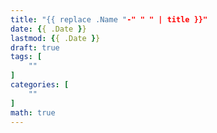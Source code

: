 ```yaml
---
title: "{{ replace .Name "-" " " | title }}"
date: {{ .Date }}
lastmod: {{ .Date }}
draft: true
tags: [
    ""
]
categories: [
    ""
]
math: true
---
```



